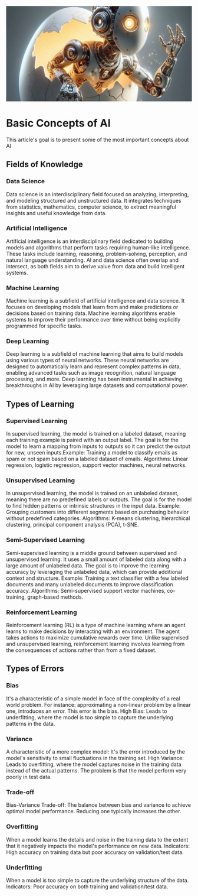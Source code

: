 <img src="https://github.com/joaopaulo-souza/Introduction-to-AI/blob/master/Images/egg-robot.jpeg" width="900">

<h1>Basic Concepts of AI</h1>
This article's goal is to present some of the most important concepts about AI

<h2>Fields of Knowledge</h2>

<h3>Data Science</h3>
Data science is an interdisciplinary field focused on analyzing, interpreting, and modeling structured and unstructured data. It integrates techniques from statistics, mathematics, computer science, to extract meaningful insights and useful knowledge from data.

<h3>Artificial Intelligence</h3>
Artificial intelligence is an interdisciplinary field dedicated to building models and algorithms that perform tasks requiring human-like intelligence. These tasks include learning, reasoning, problem-solving, perception, and natural language understanding. AI and data science often overlap and intersect, as both fields aim to derive value from data and build intelligent systems.

<h3>Machine Learning</h3>
Machine learning is a subfield of artificial intelligence and data science. It focuses on developing models that learn from and make predictions or decisions based on training data. Machine learning algorithms enable systems to improve their performance over time without being explicitly programmed for specific tasks.

<h3>Deep Learning</h3>
Deep learning is a subfield of machine learning that aims to build models using various types of neural networks. These neural networks are designed to automatically learn and represent complex patterns in data, enabling advanced tasks such as image recognition, natural language processing, and more. Deep learning has been instrumental in achieving breakthroughs in AI by leveraging large datasets and computational power.

<h2>Types of Learning</h2>

<h3>Supervised Learning</h3>
In supervised learning, the model is trained on a labeled dataset, meaning each training example is paired with an output label. The goal is for the model to learn a mapping from inputs to outputs so it can predict the output for new, unseen inputs.Example: Training a model to classify emails as spam or not spam based on a labeled dataset of emails. Algorithms: Linear regression, logistic regression, support vector machines, neural networks.

<h3>Unsupervised Learning</h3>
In unsupervised learning, the model is trained on an unlabeled dataset, meaning there are no predefined labels or outputs. The goal is for the model to find hidden patterns or intrinsic structures in the input data. Example: Grouping customers into different segments based on purchasing behavior without predefined categories. Algorithms: K-means clustering, hierarchical clustering, principal component analysis (PCA), t-SNE.

<h3>Semi-Supervised Learning</h3>
Semi-supervised learning is a middle ground between supervised and unsupervised learning. It uses a small amount of labeled data along with a large amount of unlabeled data. The goal is to improve the learning accuracy by leveraging the unlabeled data, which can provide additional context and structure. Example: Training a text classifier with a few labeled documents and many unlabeled documents to improve classification accuracy. Algorithms: Semi-supervised support vector machines, co-training, graph-based methods.

<h3>Reinforcement Learning</h3>
Reinforcement learning (RL) is a type of machine learning where an agent learns to make decisions by interacting with an environment. The agent takes actions to maximize cumulative rewards over time. Unlike supervised and unsupervised learning, reinforcement learning involves learning from the consequences of actions rather than from a fixed dataset.

<h2>Types of Errors</h2>

<h3>Bias</h3>
It's a characteristic of a simple model in face of the complexity of a real world problem. For instance: approximating a non-linear problem by a linear one, introduces an error. This error is the bias.   
High Bias: Leads to underfitting, where the model is too simple to capture the underlying patterns in the data.

<h3>Variance</h3>
A characteristic of a more complex model: It's the error introduced by the model's sensitivity to small fluctuations in the training set.
High Variance: Leads to overfitting, where the model captures noise in the training data instead of the actual patterns. The problem is that the model perform very poorly in test data. 


<h3>Trade-off</h3>
Bias-Variance Trade-off: The balance between bias and variance to achieve optimal model performance. Reducing one typically increases the other.


<h3>Overfitting</h3>
When a model learns the details and noise in the training data to the extent that it negatively impacts the model's performance on new data.
Indicators: High accuracy on training data but poor accuracy on validation/test data.


<h3>Underfitting</h3>
When a model is too simple to capture the underlying structure of the data.
Indicators: Poor accuracy on both training and validation/test data.